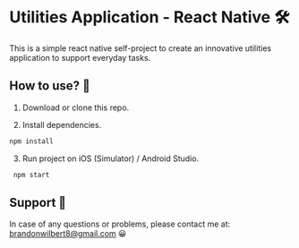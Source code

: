 # Utilities Application - React Native 🛠

This is a simple react native self-project to create an innovative utilities application to support everyday tasks.

## How to use? 🙋

1. Download or clone this repo.

2. Install dependencies.

```js
npm install
```

3. Run project on iOS (Simulator) / Android Studio.

```js
 npm start
```

## Support 🚀

In case of any questions or problems, please contact me at:
[brandonwilbert8@gmail.com](mailto:brandonwilbert8@gmail.com) 😀
